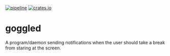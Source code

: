 [![pipeline](https://github.com/d-e-s-o/goggled/actions/workflows/test.yml/badge.svg?branch=main)](https://github.com/d-e-s-o/goggled/actions/workflows/test.yml)
[![crates.io](https://img.shields.io/crates/v/goggled.svg)](https://crates.io/crates/goggled)

goggled
=======

A program/daemon sending notifications when the user should take a break
from staring at the screen.
